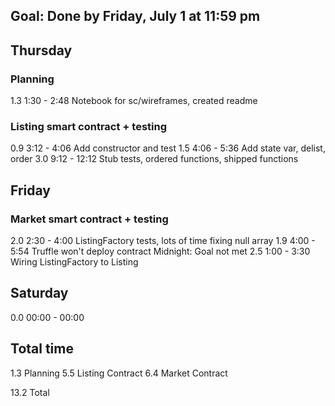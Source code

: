 ## Goal: Done by Friday, July 1 at 11:59 pm

## Thursday

### Planning
1.3	1:30 - 2:48	Notebook for sc/wireframes, created readme

### Listing smart contract + testing
0.9	3:12 - 4:06	Add constructor and test
1.5	4:06 - 5:36	Add state var, delist, order
3.0	9:12 - 12:12	Stub tests, ordered functions, shipped functions

## Friday

### Market smart contract + testing
2.0	2:30 - 4:00	ListingFactory tests, lots of time fixing null array
1.9	4:00 - 5:54	Truffle won't deploy contract
Midnight: Goal not met
2.5	1:00 - 3:30	Wiring ListingFactory to Listing

## Saturday


0.0	00:00 - 00:00	

## Total time
1.3 Planning
5.5 Listing Contract
6.4 Market Contract

13.2 Total
